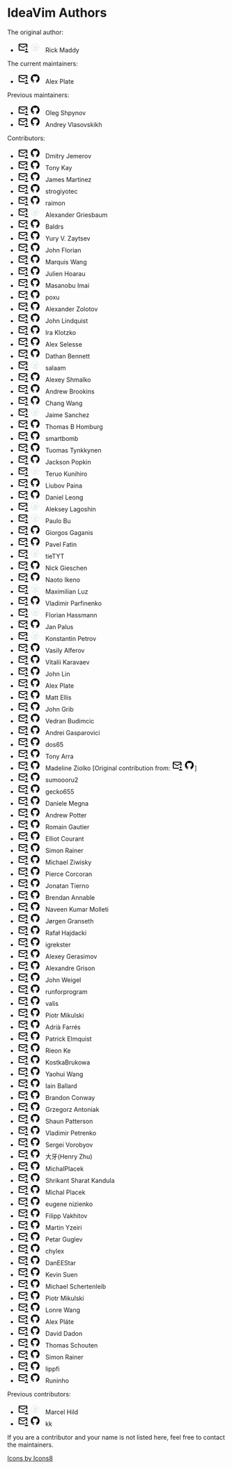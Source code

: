 IdeaVim Authors
===============

The original author:

* [![icon][mail]](mailto:rmaddy@maddyhome.com)
  [![icon][github-off]](#)
  &nbsp;
  Rick Maddy    

The current maintainers:

* [![icon][mail]](mailto:alexpl292@gmail.com)
  [![icon][github]](https://github.com/AlexPl292)
  &nbsp;
  Alex Plate

Previous maintainers:

* [![icon][mail]](mailto:oleg.shpynov@jetbrains.com)
  [![icon][github]](https://github.com/olegs)
  &nbsp;
  Oleg Shpynov
* [![icon][mail]](mailto:andrey.vlasovskikh@gmail.com)
  [![icon][github]](https://github.com/vlasovskikh)
  &nbsp;
  Andrey Vlasovskikh

Contributors:

* [![icon][mail]](mailto:yole@jetbrains.com)
  [![icon][github]](https://github.com/yole)
  &nbsp;
  Dmitry Jemerov
* [![icon][mail]](mailto:tony.kay@gmail.com)
  [![icon][github]](https://github.com/awkay)
  &nbsp;
  Tony Kay
* [![icon][mail]](mailto:jamescmartinez@gmail.com)
  [![icon][github]](https://github.com/jamescmartinez)
  &nbsp;
  James Martinez
* [![icon][mail]](mailto:almas337519@gmail.com)
  [![icon][github]](https://github.com/strogiyotec)
  &nbsp;
  strogiyotec
* [![icon][mail]](mailto:raimon49@hotmail.com)
  [![icon][github]](https://github.com/raimon49)
  &nbsp;
  raimon
* [![icon][mail]](mailto:agrsbm@gmail.com)
  [![icon][github-off]](#)
  &nbsp;
  Alexander Griesbaum
* [![icon][mail]](mailto:manwe64@gmail.com)
  [![icon][github]](https://github.com/baldrs)
  &nbsp;
  Baldrs
* [![icon][mail]](mailto:yury@shurup.com)
  [![icon][github]](https://github.com/zyv)
  &nbsp;
  Yury V. Zaytsev
* [![icon][mail]](mailto:jflorian@doubledog.org)
  [![icon][github]](https://github.com/jflorian)
  &nbsp;
  John Florian
* [![icon][mail]](mailto:marquis@marquiswang.com)
  [![icon][github]](https://github.com/marquiswang)
  &nbsp;
  Marquis Wang
* [![icon][mail]](mailto:madgnome@gmail.com)
  [![icon][github]](https://github.com/madgnome)
  &nbsp;
  Julien Hoarau  
* [![icon][mail]](mailto:masanobu.imai@gmail.com)
  [![icon][github]](https://github.com/masanobuimai)
  &nbsp;
  Masanobu Imai
* [![icon][mail]](mailto:poxvuibr@gmail.com)
  [![icon][github]](https://github.com/poxu)
  &nbsp;
  poxu
* [![icon][mail]](mailto:alexander.zolotov@jetbrains.com)
  [![icon][github]](https://github.com/zolotov)
  &nbsp;
  Alexander Zolotov
* [![icon][mail]](mailto:johnlindquist@gmail.com)
  [![icon][github]](https://github.com/johnlindquist)
  &nbsp;
  John Lindquist
* [![icon][mail]](mailto:iklotzko@ltech.com)
  [![icon][github]](https://github.com/iklotzko)
  &nbsp;
  Ira Klotzko
* [![icon][mail]](mailto:alex@selesse.com)
  [![icon][github]](https://github.com/selesse)
  &nbsp;
  Alex Selesse
* [![icon][mail]](mailto:dbennett@palantir.com)
  [![icon][github]](https://github.com/dathanb)
  &nbsp;
  Dathan Bennett
* [![icon][mail]](mailto:kphayen@gmail.com)
  [![icon][github-off]](#)
  &nbsp;
  salaam
* [![icon][mail]](mailto:rasen.dubi@gmail.com)
  [![icon][github]](https://github.com/rasendubi)
  &nbsp;
  Alexey Shmalko
* [![icon][mail]](mailto:a.m.brookins@gmail.com)
  [![icon][github]](https://github.com/abrookins)
  &nbsp;
  Andrew Brookins
* [![icon][mail]](mailto:changwang83@gmail.com)
  [![icon][github]](https://github.com/changwang)
  &nbsp;
  Chang Wang
* [![icon][mail]](mailto:josejaime.sanchez@gmail.com)
  [![icon][github-off]](#)
  &nbsp;
  Jaime Sanchez
* [![icon][mail]](mailto:thomas@homburg.dk)
  [![icon][github]](https://github.com/homburg)
  &nbsp;
  Thomas B Homburg
* [![icon][mail]](mailto:smartbomb@server.fake)
  [![icon][github]](https://github.com/smartbomb)
  &nbsp;
  smartbomb
* [![icon][mail]](mailto:tuomas.tynkkynen@iki.fi)
  [![icon][github]](https://github.com/dezgeg)
  &nbsp;
  Tuomas Tynkkynen
* [![icon][mail]](mailto:jackson@donorschoose.org)
  [![icon][github]](https://github.com/jdpopkin)
  &nbsp;
  Jackson Popkin
* [![icon][mail]](mailto:yuyuyu1999@gmail.com)
  [![icon][github-off]](#)
  &nbsp;
  Teruo Kunihiro
* [![icon][mail]](mailto:lubashka.994@mail.ru)
  [![icon][github]](https://github.com/lubba)
  &nbsp;
  Liubov Paina
* [![icon][mail]](mailto:me@dhleong.net)
  [![icon][github]](https://github.com/dhleong)
  &nbsp;
  Daniel Leong
* [![icon][mail]](mailto:aleksey@pri-num.com)
  [![icon][github-off]](#)
  &nbsp;
  Aleksey Lagoshin
* [![icon][mail]](mailto:pbu_98@yahoo.com)
  [![icon][github-off]](#)
  &nbsp;
  Paulo Bu
* [![icon][mail]](mailto:gaganis@yahoo.com)
  [![icon][github]](https://github.com/gaganis)
  &nbsp;
  Giorgos Gaganis
* [![icon][mail]](mailto:pavel.fatin@jetbrains.com)
  [![icon][github]](https://github.com/pavelfatin)
  &nbsp;
  Pavel Fatin
* [![icon][mail]](mailto:tietyt@gmail.com)
  [![icon][github-off]](https://github.com/DanKaplanSES)
  &nbsp;
  tieTYT
* [![icon][mail]](mailto:nickgieschen@gmail.com)
  [![icon][github]](https://github.com/nickgieschen)
  &nbsp;
  Nick Gieschen
* [![icon][mail]](mailto:ikenox@gmail.com)
  [![icon][github]](https://github.com/ikenox)
  &nbsp;
  Naoto Ikeno
* [![icon][mail]](mailto:qzed@users.noreply.github.com)
  [![icon][github-off]](#)
  &nbsp;
  Maximilian Luz
* [![icon][mail]](mailto:vparfinenko@excelsior-usa.com)
  [![icon][github]](https://github.com/cypok)
  &nbsp;
  Vladimir Parfinenko
* [![icon][mail]](mailto:hassmann@hwdev.de)
  [![icon][github-off]](https://github.com/lumie1337)
  &nbsp;
  Florian Hassmann
* [![icon][mail]](mailto:jpalus@fastmail.com)
  [![icon][github]](https://github.com/jpalus)
  &nbsp;
  Jan Palus
* [![icon][mail]](mailto:kpetrov@ripe.net)
  [![icon][github-off]](https://github.com/constpetrov)
  &nbsp;
  Konstantin Petrov
* [![icon][mail]](mailto:ya-ikmik2012@yandex.ru)
  [![icon][github]](https://github.com/vasalf)
  &nbsp;
  Vasily Alferov
* [![icon][mail]](mailto:fkve97@gmail.com)
  [![icon][github]](https://github.com/karavaevitalii)
  &nbsp;
  Vitalii Karavaev
* [![icon][mail]](mailto:johnlinp@gmail.com)
  [![icon][github]](https://github.com/johnlinp)
  &nbsp;
  John Lin
* [![icon][mail]](mailto:alexpl292@gmail.com)
  [![icon][github]](https://github.com/AlexPl292)
  &nbsp;
  Alex Plate
* [![icon][mail]](mailto:m.t.ellis@gmail.com)
  [![icon][github]](https://github.com/citizenmatt)
  &nbsp;
  Matt Ellis
* [![icon][mail]](mailto:johngrib82@gmail.com)
  [![icon][github]](https://github.com/johngrib)
  &nbsp;
  John Grib
* [![icon][mail]](mailto:vedranb@gmail.com)
  [![icon][github]](https://github.com/vedran)
  &nbsp;
  Vedran Budimcic
* [![icon][mail]](mailto:andreigasparovici1@gmail.com)
  [![icon][github]](https://github.com/andreigasparovici)
  &nbsp;
  Andrei Gasparovici
* [![icon][mail]](mailto:qtankle@gmail.com)
  [![icon][github]](https://github.com/dos65)
  &nbsp;
  dos65
* [![icon][mail]](mailto:ttonyarra@gmail.com)
  [![icon][github]](https://github.com/TonyArra)
  &nbsp;
  Tony Arra
* [![icon][mail]](mailto:mj@ziolko.dev)
  [![icon][github]](https://github.com/mjziolko)
  &nbsp;
  Madeline Ziolko
  [Original contribution from:
  [![icon][mail]](mailto:bradziolko@gmail.com)
  [![icon][github]](https://github.com/bradziolko)]
* [![icon][mail]](mailto:sumoooru2@gmail.com)
  [![icon][github]](https://github.com/sumoooru2)
  &nbsp;
  sumoooru2
* [![icon][mail]](mailto:aqwsedrft1234@yahoo.co.jp)
  [![icon][github]](https://github.com/gecko655)
  &nbsp;
  gecko655
* [![icon][mail]](mailto:megna.dany@gmail.com)
  [![icon][github]](https://github.com/danielemegna)
  &nbsp;
  Daniele Megna
* [![icon][mail]](mailto:apottere@gmail.com)
  [![icon][github]](https://github.com/apottere)
  &nbsp;
  Andrew Potter
* [![icon][mail]](mailto:romain.gautier@nimamoh.net)
  [![icon][github]](https://github.com/Nimamoh)
  &nbsp;
  Romain Gautier
* [![icon][mail]](mailto:elliot.courant@wheniwork.com)
  [![icon][github]](https://github.com/ECourant)
  &nbsp;
  Elliot Courant
* [![icon][mail]](mailto:simon.rainer@fau.de)
  [![icon][github]](https://github.com/Vvalter)
  &nbsp;
  Simon Rainer
* [![icon][mail]](mailto:mziwisky@instructure.com)
  [![icon][github]](https://github.com/mziwisky)
  &nbsp;
  Michael Ziwisky
* [![icon][mail]](mailto:pierce@plasticcow.com)
  [![icon][github]](https://github.com/thecodewarrior)
  &nbsp;
  Pierce Corcoran
* [![icon][mail]](mailto:jonatantierno@gmail.com)
  [![icon][github]](https://github.com/jonatantierno)
  &nbsp;
  Jonatan Tierno
* [![icon][mail]](mailto:brendan@annable.me)
  [![icon][github]](https://github.com/BrendanAnnable)
  &nbsp;
  Brendan Annable
* [![icon][mail]](mailto:nerd.naveen@gmail.com)
  [![icon][github]](https://github.com/NOLFXceptMe)
  &nbsp;
  Naveen Kumar Molleti
* [![icon][mail]](mailto:jorgen.granseth@bekk.no)
  [![icon][github]](https://github.com/jorgengranseth)
  &nbsp;
  Jørgen Granseth
* [![icon][mail]](mailto:rafal@hajdacki.com)
  [![icon][github]](https://github.com/hajdamak)
  &nbsp;
  Rafał Hajdacki
* [![icon][mail]](mailto:igrek+github@fastem.com)
  [![icon][github]](https://github.com/igrekster)
  &nbsp;
  igrekster
* [![icon][mail]](mailto:lokomot476@gmail.com)
  [![icon][github]](https://github.com/fan-tom)
  &nbsp;
  Alexey Gerasimov
* [![icon][mail]](mailto:a.grison+github@gmail.com)
  [![icon][github]](https://github.com/agrison)
  &nbsp;
  Alexandre Grison
* [![icon][mail]](mailto:angel@knight-industries.com)
  [![icon][github]](https://github.com/angelbot)
  &nbsp;
  John Weigel
* [![icon][mail]](mailto:runforprogram@163.com)
  [![icon][github]](https://github.com/runforprogram)
  &nbsp;
  runforprogram
* [![icon][mail]](mailto:valery.isaev@jetbrains.com)
  [![icon][github]](https://github.com/valis)
  &nbsp;
  valis
* [![icon][mail]](mailto:pmikulski@voleon.com)
  [![icon][github]](https://github.com/pmnoxx)
  &nbsp;
  Piotr Mikulski
* [![icon][mail]](mailto:14farresa@gmail.com)
  [![icon][github]](https://github.com/adriafarres)
  &nbsp;
  Adrià Farrés
* [![icon][mail]](mailto:patrick.j.elmquist@gmail.com)
  [![icon][github]](https://github.com/patrick-elmquist)
  &nbsp;
  Patrick Elmquist
* [![icon][mail]](mailto:rieon@rieon.cn)
  [![icon][github]](https://github.com/rieonke)
  &nbsp;
  Rieon Ke
* [![icon][mail]](mailto:jiirra@gmail.com)
  [![icon][github]](https://github.com/KostkaBrukowa)
  &nbsp;
  KostkaBrukowa
* [![icon][mail]](mailto:wangyaohuicn@gmail.com)
  [![icon][github]](https://github.com/yaohui-wyh)
  &nbsp;
  Yaohui Wang
* [![icon][mail]](mailto:iain.ballard@bjss.com)
  [![icon][github]](https://github.com/i-e-b)
  &nbsp;
  Iain Ballard
* [![icon][mail]](mailto:brandoncc@gmail.com)
  [![icon][github]](https://github.com/brandoncc)
  &nbsp;
  Brandon Conway
* [![icon][mail]](mailto:ga@anadoxin.org)
  [![icon][github]](https://github.com/antekone)
  &nbsp;
  Grzegorz Antoniak
* [![icon][mail]](mailto:shaunpatterson@gmail.com)
  [![icon][github]](https://github.com/shaunpatterson)
  &nbsp;
  Shaun Patterson
* [![icon][mail]](mailto:vladimir.petrenko@jetbrains.com)
  [![icon][github]](https://github.com/vladimir-petrenko)
  &nbsp;
  Vladimir Petrenko
* [![icon][mail]](mailto:sergey.vorobyov@jetbrains.com)
  [![icon][github]](https://github.com/DeveloperHacker)
  &nbsp;
  Sergei Vorobyov
* [![icon][mail]](mailto:daya0576@gmail.com)
  [![icon][github]](https://github.com/daya0576)
  &nbsp;
  大牙(Henry Zhu)
* [![icon][mail]](mailto:mplacek@skilltech.pl)
  [![icon][github]](https://github.com/MichalPlacek)
  &nbsp;
  MichalPlacek
* [![icon][mail]](mailto:shrikantsharat.k@gmail.com)
  [![icon][github]](https://github.com/sharat87)
  &nbsp;
  Shrikant Sharat Kandula
* [![icon][mail]](mailto:michal.placek@yandex.com)
  [![icon][github]](https://github.com/MichalPlacek)
  &nbsp;
  Michal Placek
* [![icon][mail]](mailto:eugene.nizienko@jetbrains.com)
  [![icon][github]](https://github.com/nizienko)
  &nbsp;
  eugene nizienko
* [![icon][mail]](mailto:x@lipp.fi)
  [![icon][github]](https://github.com/lippfi)
  &nbsp;
  Filipp Vakhitov
* [![icon][mail]](mailto:yzeiri.1@osu.edu)
  [![icon][github]](https://github.com/myzeiri)
  &nbsp;
  Martin Yzeiri
* [![icon][mail]](mailto:jeyko1@gmail.com)
  [![icon][github]](https://github.com/wrightwriter)
  &nbsp;
  Petar Guglev
* [![icon][mail]](mailto:contact@chylex.com)
  [![icon][github]](https://github.com/chylex)
  &nbsp;
  chylex
* [![icon][mail]](mailto:daniel.egger@gmail.com)
  [![icon][github]](https://github.com/DanEEStar)
  &nbsp;
  DanEEStar
* [![icon][mail]](mailto:ksrbkevinsuen@gmail.com)
  [![icon][github]](https://github.com/ksrb)
  &nbsp;
  Kevin Suen
* [![icon][mail]](mailto:michael.schertenleib@inftec.ch)
  [![icon][github]](https://github.com/cravay)
  &nbsp;
  Michael Schertenleib
* [![icon][mail]](mailto:piotr@near.org)
  [![icon][github]](https://github.com/pmnoxx)
  &nbsp;
  Piotr Mikulski
* [![icon][mail]](mailto:lonrevip@gmail.com)
  [![icon][github]](https://github.com/lonre)
  &nbsp;
  Lonre Wang
* [![icon][mail]](mailto:AlexPl292@gmail.com)
  [![icon][github]](https://github.com/AlexPl292)
  &nbsp;
  Alex Pláte
* [![icon][mail]](mailto:david@dadon.fr)
  [![icon][github]](https://github.com/ddadon10)
  &nbsp;
  David Dadon
* [![icon][mail]](mailto:hollandpirates@gmail.com)
  [![icon][github]](https://github.com/PHPirates)
  &nbsp;
  Thomas Schouten
* [![icon][mail]](mailto:sr@mail25.de)
  [![icon][github]](https://github.com/Vvalter)
  &nbsp;
  Simon Rainer
* [![icon][mail]](mailto:filipp.vakhitov@jetbrains.com)
  [![icon][github]](https://github.com/lippfi)
  &nbsp;
  lippfi
* [![icon][mail]](mailto:3237686+Runinho@users.noreply.github.com)
  [![icon][github]](https://github.com/Runinho)
  &nbsp;
  Runinho

Previous contributors:

* [![icon][mail]](mailto:hild@b4mad.net)
  [![icon][github-off]](#)
  &nbsp;
  Marcel Hild
* [![icon][mail]](mailto:kevinz@weghst.com)
  [![icon][github]](https://github.com/kevin70)
  &nbsp;
  kk

                        
If you are a contributor and your name is not listed here, feel free to
contact the maintainers.

<a href="https://icons8.com">Icons by Icons8</a>

[mail]: assets/icons/mail.png
[github]: assets/icons/github.png

[github-off]: assets/icons/github-off.png
